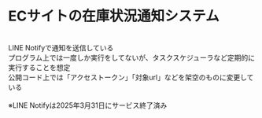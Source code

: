 # ECサイトの在庫状況通知システム<br>
<br>
LINE Notifyで通知を送信している<br>
プログラム上では一度しか実行をしてないが、タスクスケジューラなど定期的に実行することを想定<br>
公開コード上では「アクセストークン」「対象url」などを架空のものに変更している<br>
<br>
※LINE Notifyは2025年3月31日にサービス終了済み<br>
<br>